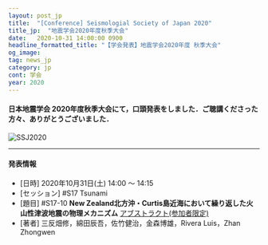 ```yaml
---
layout: post_jp
title:  "[Conference] Seismologial Society of Japan 2020"
title_jp:  "地震学会2020年度秋季大会"
date:   2020-10-31 14:00:00 0900
headline_formatted_title: "【学会発表】地震学会2020年度 秋季大会"
og_image:
tag: news_jp
category: jp
cont: 学会
year: 2020
---
```


#### **日本地震学会 2020年度秋季大会**にて，口頭発表をしました．ご聴講くださった方々、ありがとうございました．

<p class="image_blog">
<img src="{{site.baseurl}}/assets/img/slide_title/201031_SSJ2020.png" alt="SSJ2020"/>
</p>

---
#### 発表情報
- [日時] 2020年10月31日(土) 14:00 〜 14:15
- [セッション] #S17 Tsunami
- [題目] #S17-10 **New Zealand北方沖・Curtis島近海において繰り返した火山性津波地震の物理メカニズム** [アブストラクト(参加者限定)](https://confit.atlas.jp/guide/event/zisin2020/subject/S17-10/tables?cryptoId=)
- [著者] 三反畑修，綿田辰吾，佐竹健治，金森博雄，Rivera Luis，Zhan Zhongwen
